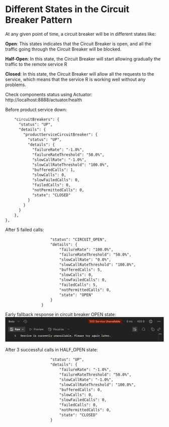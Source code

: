 # Different States in the Circuit Breaker Pattern

At any given point of time, a circuit breaker will be in different states like:

**Open**: This states indicates that the Circuit Breaker is open, and all the traffic going through the Circuit Breaker will be blocked.

**Half-Open**: In this state, the Circuit Breaker will start allowing gradually the traffic to the remote service R

**Closed**: In this state, the Circuit Breaker will allow all the requests to the service, which means that the service R is working well without any problems.

Check components status using Actuator: http://localhost:8888/actuator/health

Before product service down:
```"components": {
    "circuitBreakers": {
      "status": "UP",
      "details": {
        "productServiceCircuitBreaker": {
          "status": "UP",
          "details": {
            "failureRate": "-1.0%",
            "failureRateThreshold": "50.0%",
            "slowCallRate": "-1.0%",
            "slowCallRateThreshold": "100.0%",
            "bufferedCalls": 1,
            "slowCalls": 0,
            "slowFailedCalls": 0,
            "failedCalls": 0,
            "notPermittedCalls": 0,
            "state": "CLOSED"
          }
        }
      }
    },
},
```

After 5 failed calls:
```                "productServiceCircuitBreaker": {
                    "status": "CIRCUIT_OPEN",
                    "details": {
                        "failureRate": "100.0%",
                        "failureRateThreshold": "50.0%",
                        "slowCallRate": "0.0%",
                        "slowCallRateThreshold": "100.0%",
                        "bufferedCalls": 5,
                        "slowCalls": 0,
                        "slowFailedCalls": 0,
                        "failedCalls": 5,
                        "notPermittedCalls": 0,
                        "state": "OPEN"
                    }
                }
```

Early fallback response in circuit breaker OPEN state:
![alt text](readme-assets/image.png)

After 3 successful calls in HALF_OPEN state:
```
                    "status": "UP",
                    "details": {
                        "failureRate": "-1.0%",
                        "failureRateThreshold": "50.0%",
                        "slowCallRate": "-1.0%",
                        "slowCallRateThreshold": "100.0%",
                        "bufferedCalls": 0,
                        "slowCalls": 0,
                        "slowFailedCalls": 0,
                        "failedCalls": 0,
                        "notPermittedCalls": 0,
                        "state": "CLOSED"
                    }
```
